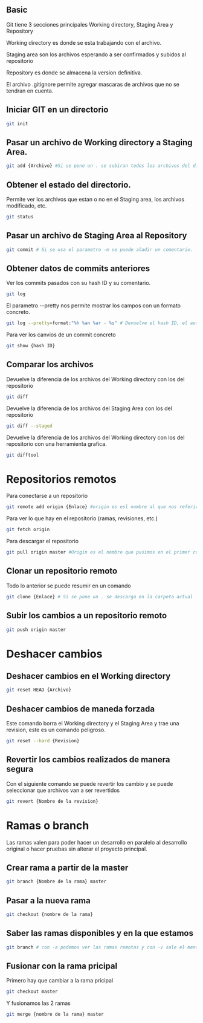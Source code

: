 ## Basic
Git tiene 3 secciones principales Working directory, Staging Area y Repository

Working directory es donde se esta trabajando con el archivo.

Staging area son los archivos esperando a ser confirmados y subidos al repositorio

Repository es donde se almacena la version definitiva.

El archivo .gitignore permite agregar mascaras de archivos que no se tendran en cuenta.

## Iniciar GIT en un directorio
~~~sh
git init
~~~

## Pasar un archivo de Working directory a Staging Area.

~~~sh
git add {Archivo} #Si se pone un . se subiran todos los archivos del directorio.
~~~

## Obtener el estado del directorio.

Permite ver los archivos que estan o no en el Staging area, los archivos modificado, etc.
~~~sh
git status
~~~

## Pasar un archivo de Staging Area al Repository

~~~sh
git commit # Si se usa el parametro -m se puede añadir un comentario.
~~~

## Obtener datos de commits anteriores
Ver los commits pasados con su hash ID y su comentario.
~~~sh
git log 
~~~

El parametro --pretty nos permite mostrar los campos con un formato concreto.
~~~sh
git log --pretty=format:"%h %an %ar - %s" # Devuelve el hash ID, el autor, Cuanto hace que se realizo el commit y el mensaje del commit
~~~

Para ver los canvios de un commit concreto
~~~sh
git show {hash ID} 
~~~

## Comparar los archivos
Devuelve la diferencia de los archivos del Working directory con los del repositorio
~~~sh
git diff 
~~~
Devuelve la diferencia de los archivos del Staging Area con los del repositorio
~~~sh
git diff --staged
~~~

Devuelve la diferencia de los archivos del Working directory con los del repositorio con una herramienta grafica.
~~~sh
git difftool
~~~

# Repositorios remotos

Para conectarse a un repositorio
~~~sh
git remote add origin {Enlace} #origin es esl nombre al que nos referiremos al repositorio en el futuro, es mejor dejarlo en origin
~~~

Para ver lo que hay en el repositorio (ramas, revisiones, etc.)
~~~sh
git fetch origin 
~~~

Para descargar el repositorio
~~~sh
git pull origin master #Origin es el nombre que pusimos en el primer comando, y master es el nombre de la rama en la que lo pondremos. 
~~~

## Clonar un repositorio remoto
Todo lo anterior se puede resumir en un comando

~~~sh
git clone {Enlace} # Si se pone un . se descarga en la carpeta actual
~~~

## Subir los cambios a un repositorio remoto
~~~sh
git push origin master
~~~

# Deshacer cambios

## Deshacer cambios en el Working directory

~~~sh
git reset HEAD {Archivo}
~~~

## Deshacer cambios de maneda forzada

Este comando borra el Working directory y el Staging Area y trae una revision, este es un comando peligroso.
~~~sh
git reset --hard {Revision}
~~~

## Revertir los cambios realizados de manera segura

Con el siguiente comando se puede revertir los cambio y se puede seleccionar que archivos van a ser revertidos

~~~sh
git revert {Nombre de la revision}
~~~
# Ramas o branch

Las ramas valen para poder hacer un desarrollo en paralelo al desarrollo original o hacer pruebas sin alterar el proyecto principal.

## Crear rama a partir  de la master

~~~sh
git branch {Nombre de la rama} master
~~~

## Pasar a la nueva rama

~~~sh
git checkout {nombre de la rama}
~~~

## Saber las ramas disponibles y en la que estamos

~~~sh
git branch # con -a podemos ver las ramas remotas y con -v sale el mensaje del ultimo commit de cada rama
~~~

## Fusionar con la rama pricipal
Primero hay que cambiar a la rama pricipal
~~~sh
git checkout master
~~~

Y fusionamos las 2 ramas
~~~sh
git merge {nombre de la rama} master
~~~
